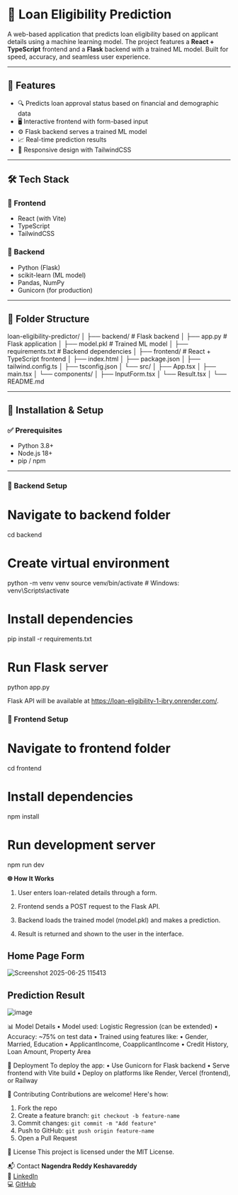 # 🚀 Loan Eligibility Prediction

A web-based application that predicts loan eligibility based on applicant details using a machine learning model. The project features a **React + TypeScript** frontend and a **Flask** backend with a trained ML model. Built for speed, accuracy, and seamless user experience.

---

## 📌 Features

- 🔍 Predicts loan approval status based on financial and demographic data
- 🖥️ Interactive frontend with form-based input
- ⚙️ Flask backend serves a trained ML model
- 📈 Real-time prediction results
- 🎨 Responsive design with TailwindCSS

---

## 🛠 Tech Stack

### 🔹 Frontend
- React (with Vite)
- TypeScript
- TailwindCSS

### 🔹 Backend
- Python (Flask)
- scikit-learn (ML model)
- Pandas, NumPy
- Gunicorn (for production)

---
## 📁 Folder Structure

loan-eligibility-predictor/
│
├── backend/ # Flask backend
│ ├── app.py # Flask application
│ ├── model.pkl # Trained ML model
│ ├── requirements.txt # Backend dependencies
│
├── frontend/ # React + TypeScript frontend
│ ├── index.html
│ ├── package.json
│ ├── tailwind.config.ts
│ ├── tsconfig.json
│ └── src/
│ ├── App.tsx
│ ├── main.tsx
│ └── components/
│ ├── InputForm.tsx
│ └── Result.tsx
│
└── README.md


---

## 🧪 Installation & Setup

### ✅ Prerequisites
- Python 3.8+
- Node.js 18+
- pip / npm

---

### 🔧 Backend Setup

# Navigate to backend folder
cd backend

# Create virtual environment
python -m venv venv
source venv/bin/activate   # Windows: venv\Scripts\activate

# Install dependencies
pip install -r requirements.txt

# Run Flask server
python app.py

Flask API will be available at https://loan-eligibility-1-ibry.onrender.com/.


### 🎨 Frontend Setup

# Navigate to frontend folder
cd frontend

# Install dependencies
npm install

# Run development server
npm run dev

**🌐 How It Works**
1. User enters loan-related details through a form.

2. Frontend sends a POST request to the Flask API.

3. Backend loads the trained model (model.pkl) and makes a prediction.

4. Result is returned and shown to the user in the interface.


## Home Page Form	

![Screenshot 2025-06-25 115413](https://github.com/user-attachments/assets/7dd728c9-38b3-4549-bf25-055adf259482)

## Prediction Result

![image](https://github.com/user-attachments/assets/62fc5a77-096e-463f-95d6-0a78f647df2c)

📊 Model Details
• Model used: Logistic Regression (can be extended)
• Accuracy: ~75% on test data
• Trained using features like:
  •  Gender, Married, Education
  •  ApplicantIncome, CoapplicantIncome
  •  Credit History, Loan Amount, Property Area


🚀 Deployment
To deploy the app:
   •  Use Gunicorn for Flask backend
   •  Serve frontend with Vite build
   •  Deploy on platforms like Render, Vercel (frontend), or Railway

🤝 Contributing
Contributions are welcome! Here's how:
1. Fork the repo  
2. Create a feature branch: `git checkout -b feature-name`  
3. Commit changes: `git commit -m "Add feature"`  
4. Push to GitHub: `git push origin feature-name`  
5. Open a Pull Request

📄 License
This project is licensed under the MIT License.

📬 Contact
**Nagendra Reddy Keshavareddy**  
📧 [LinkedIn](https://www.linkedin.com/in/keshavareddy-nagendra-reddy-672127256)  
💻 [GitHub](https://github.com/nagendrared)













